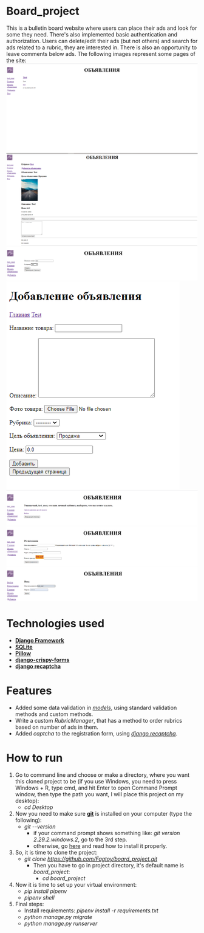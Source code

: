 # Board_project
This is a bulletin board website where users can place their ads and look for some they need. There's also implemented basic authentication and authorization.
Users can delete/edit their ads (but not others) and search for ads related to a rubric, they are interested in. There is also an opportunity to leave comments below ads.
The following images represent some pages of the site:
![img.png](screenshots/img.png) ![img_2.png](screenshots/img_2.png) ![img_1.png](screenshots/img_1.png) ![img_3.png](screenshots/img_3.png) ![img_4.png](screenshots/img_4.png) ![img_5.png](screenshots/img_5.png) ![img_6.png](screenshots/img_6.png)
# Technologies used
* [**Django Framework**](https://www.djangoproject.com/)
* [**SQLite**](https://www.sqlite.org/index.html)
* [**Pillow**](https://pillow.readthedocs.io/en/stable/)
* [**django-crispy-forms**](https://django-crispy-forms.readthedocs.io/en/latest/)
* [**django recaptcha**](https://pypi.org/project/django-recaptcha/)
# Features
* Added some data validation in [*models*](bboard/models.py), using standard validation methods and custom methods.
* Write a custom *RubricManager*, that has a method to order rubrics based on number of ads in them.
* Added *captcha* to the registration form, using [*django recaptcha*](https://pypi.org/project/django-recaptcha/).
# How to run
1. Go to command line and choose or make a directory, where you want this cloned project to be 
   (if you use Windows, you need to press Windows + R, type cmd, and hit Enter to open Command Prompt window, then type the path you want, I will place this project on my desktop):
   * *cd Desktop*
2. Now you need to make sure [**git**](https://git-scm.com/) is installed on your computer (type the following):
   * *git --version*
       * if your command prompt shows something like: *git version 2.29.2.windows.2*, go to the 3rd step.
       * otherwise, go [here](https://phoenixnap.com/kb/how-to-install-git-windows) and read how to install it properly.
3. So, it is time to clone the project:
   * *git clone https://github.com/Fagtoy/board_project.git*
     * Then you have to go in project directory, it's default name is *board_project*:
        * *cd board_project*
5. Now it is time to set up your virtual environment:
   * *pip install pipenv*
   * *pipenv shell* 
6. Final steps:
   * Install requirements: *pipenv install -r requirements.txt*
   * *python manage.py migrate*
   * *python manage.py runserver*
